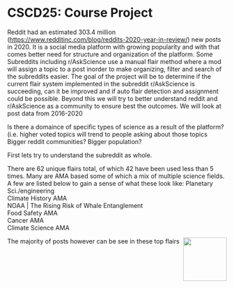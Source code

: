 # CSCD25: Course Project


Reddit had an estimated 303.4 million (https://www.redditinc.com/blog/reddits-2020-year-in-review/) new posts in 2020. It is a social media platform with growing popularity and with that comes better need for structure and organization of the platform. Some Subreddits including r/AskScience use a manual flair method where a mod will assign a topic to a post inorder to make organizing, filter and search of the subreddits easier. The goal of the project will be to determine if the current flair system implemented in the subreddit r/AskScience is succeeding, can it be improved and if auto flair detection and assignment could be possible. Beyond this we will try to better understand reddit and r/AskScience as a community to ensure best the outcomes. We will look at post data from 2016-2020

Is there a domaince of specific types of science as a result of the platform?(i.e. higher voted topics will trend to people asking about those topics
Bigger reddit communities? Bigger population?


First lets try to understand the subreddit as whole.

There are 62 unique flairs total, of which 42 have been used less than 5 times. Many are AMA based some of which a mix of multiple science fields. A few are listed below to gain  a sense of what these look like:
Planetary Sci./engineering                        
Climate History AMA                               
NOAA | The Rising Risk of Whale Entanglement      
Food Safety AMA                                   
Cancer AMA                                        
Climate Science AMA

The majority of posts however can be see in these top flairs
<img align="right" width="100" height="100" src="(https://github.com/ChristianSarran/d25/blob/main/pie.png">



